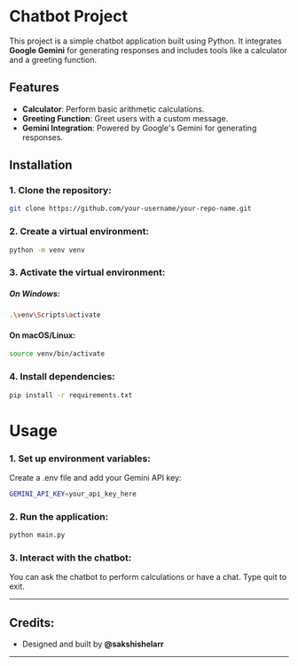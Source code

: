 # Chatbot Project

This project is a simple chatbot application built using Python. It integrates **Google Gemini** for generating responses and includes tools like a calculator and a greeting function.

## Features

- **Calculator**: Perform basic arithmetic calculations.
- **Greeting Function**: Greet users with a custom message.
- **Gemini Integration**: Powered by Google's Gemini for generating responses.

## Installation

### 1. Clone the repository:
```bash
git clone https://github.com/your-username/your-repo-name.git
```
### 2. Create a virtual environment:
```bash
python -m venv venv
```
### 3. Activate the virtual environment:
##### On Windows:
```bash
.\venv\Scripts\activate
```
#### On macOS/Linux:
```bash
source venv/bin/activate
```
### 4. Install dependencies:
```bash
pip install -r requirements.txt
```
# Usage
### 1. Set up environment variables:
Create a .env file and add your Gemini API key:
```bash
GEMINI_API_KEY=your_api_key_here
```
### 2. Run the application:
```bash
python main.py
```
### 3. Interact with the chatbot:
You can ask the chatbot to perform calculations or have a chat. Type quit to exit.

---

## Credits:
- Designed and built by **@sakshishelarr** 
---
